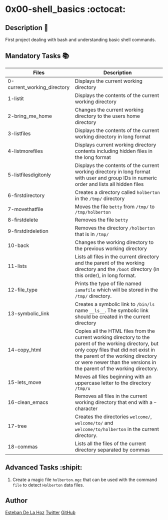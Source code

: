 # 0x00-shell_basics :octocat:

## Description :notebook:

First project dealing with bash and understanding basic shell commands.

## Mandatory Tasks :books:

| Files | Description |
| ----- | ----------- |
|0-current_working_directory | Displays the current working directory |
| 1-listit | Displays the contents of the current working directory |
| 2-bring_me_home | Changes the current working directory to the users home directory |
| 3-listfiles | Displays the contents of the current working directory in long format |
| 4-listmorefiles | Displays current working directory contents including hidden files in the long format |
| 5-listfilesdigitonly | Displays the contents of the current working directory in long format with user and group IDs in numeric order and lists all hidden files |
| 6-firstdirectory | Creates a directory called `holberton` in the `/tmp/` directory |
| 7-movethatfile | Moves the file `betty` from `/tmp/` to `/tmp/holberton` |
| 8-firstdelete | Removes the file `betty` |
| 9-firstdirdeletion | Removes the directory `/holberton` that is in `/tmp/` |
| 10-back | Changes the working directory to the previous working directory |
| 11-lists | Lists all files in the current directory and the parent of the working directory and the `/boot` directory (in this order), in long format. |
| 12-file_type | Prints the type of file named `iamafile` which will be stored in the `/tmp/` directory. |
| 13-symbolic_link | Creates a symbolic link to `/bin/ls` name `__ls__`. The symbolic link should be created in the current directory |
| 14-copy_html | Copies all the HTML files from the current working directory to the parent of the working directory, but only copy files that did not exist in the parent of the working directory or were newer than the versions in the parent of the working directory. |
| 15-lets_move | Moves all files beginning with an uppercase letter to the directory `/tmp/u` |
| 16-clean_emacs | Removes all files in the current working directory that end with a `~` character |
| 17-tree | Creates the directories `welcome/`, `welcome/to/` and `welcome/to/holberton` in the current directory. |
| 18-commas | Lists all the files of the current directory separated by commas |

## Advanced Tasks :shipit:

1. Create a magic file `holberton.mgc` that can be used with the command `file` to detect `Holberton` data files.

## Author

[Esteban De La Hoz](https://www.linkedin.com/in/esteban-de-la-hoz-romero-b6270017b/)
[Twitter](https://twitter.com/Esteban18911)
[GitHub](https://github.com/Esteban18911)
